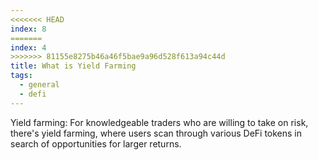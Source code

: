 ```yaml
---
<<<<<<< HEAD
index: 8
=======
index: 4
>>>>>>> 81155e8275b46a46f5bae9a96d528f613a94c44d
title: What is Yield Farming
tags: 
  - general
  - defi
---
```


Yield farming: For knowledgeable traders who are willing to take on risk, there's yield farming, where users scan through various DeFi tokens in search of opportunities for larger returns.
